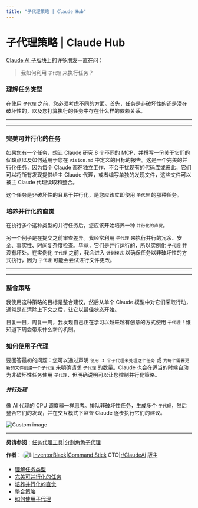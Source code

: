 ```yaml
---
title: "子代理策略 | Claude Hub"
---
```


# 子代理策略 | Claude Hub

[Claude AI 子版块](https://www.reddit.com/r/ClaudeAI/)上的许多朋友一直在问：

> 我如何利用 `子代理` 来执行任务？

### 理解任务类型[​](#understanding-task-types "Direct link to Understanding Task Types")

在使用 `子代理` 之前，您必须考虑不同的方面。首先，任务是非破坏性的还是潜在破坏性的，以及您打算执行的任务中存在什么样的依赖关系。

* * *

* * *

### 完美可并行化的任务[​](#perfect-parallelizable-tasks "Direct link to Perfect Parallelizable Tasks")

如果您有一个任务，想让 Claude 研究 8 个不同的 MCP，并撰写一份关于它们的优缺点以及如何适用于您在 `vision.md` 中定义的目标的报告。这是一个完美的并行化任务，因为每个 Claude 都在独立工作，不会干扰现有的代码库或彼此，它们可以将所有发现提供给主 Claude 代理，或者编写单独的发现文件，这些文件可以被主 Claude 代理读取和整合。

这个任务是非破坏性的且易于并行化，是您应该立即使用 `子代理` 的那种任务。

### 培养并行化的直觉[​](#developing-an-itch-for-parallelism "Direct link to Developing an Itch for Parallelism")

在执行多个这种类型的并行任务后，您应该开始培养一种 `并行化的直觉`。

另一个例子是在提交之前审查差异。我经常利用 `子代理` 来执行并行的冗余、安全、事实性、时间复杂度检查。毕竟，它们是并行运行的，所以实例化 `子代理` 并没有坏处。在实例化 `子代理` 之前，我会进入 `计划模式` 以确保任务以非破坏性的方式执行，因为 `子代理` 可能会尝试进行文件更改。

* * *

* * *

### 整合策略[​](#the-consolidation-strategy "Direct link to The Consolidation Strategy")

我使用这种策略的目标是整合建议，然后从单个 Claude 模型中对它们采取行动，通常是在清除上下文之后，让它以最佳状态开始。

日复一日，周复一周，我发现自己正在学习以越来越有创意的方式使用 `子代理`！谁知道下周会带来什么新的机制。

### 如何使用子代理[​](#how-to-use-sub-agents "Direct link to How to Use Sub-agents")

要回答最初的问题：您可以通过声明 `使用 3 个子代理来处理这个任务` 或 `为每个需要更新的文件创建一个子代理` 来明确请求 `子代理` 的数量。Claude 也会在适当的时候自动为非破坏性任务使用 `子代理`，但明确说明可以让您控制并行化策略。

##### 并行处理

像 AI 代理的 CPU 调度器一样思考。排队非破坏性任务，生成多个 `子代理`，然后整合它们的发现，并在交互模式下监督 Claude 逐步执行它们的建议。

<img src="/img/discovery/022_excite_orange.png" alt="Custom image" style="max-width: 165px; height: auto;" />

* * *

**另请参阅**：[任务代理工具](/mechanics-task-agent-tools.html)|[分割角色子代理](/mechanics-split-role-sub-agents.html)

**作者**：[<img src="/img/claudes-greatest-soldier.png" alt="InventorBlack profile" style="width: 25px; height: 25px; display: inline-block; vertical-align: middle; margin: 0 3px; border-radius: 50%;" />InventorBlack](https://www.linkedin.com/in/wilfredkasekende/)|[Command Stick](https://commandstick.com) CTO|[r/ClaudeAi](https://reddit.com/r/ClaudeAI) 版主

-   [理解任务类型](#understanding-task-types)
-   [完美可并行化的任务](#perfect-parallelizable-tasks)
-   [培养并行化的直觉](#developing-an-itch-for-parallelism)
-   [整合策略](#the-consolidation-strategy)
-   [如何使用子代理](#how-to-use-sub-agents)
